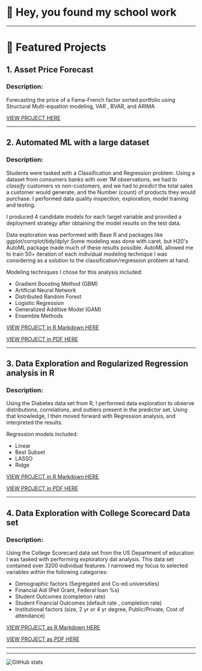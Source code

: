 # 👋 Hey, you found my school work
---

# 📂 Featured Projects

## 1. Asset Price Forecast
### **Description:**  
Forecasting the price of a Fama-French factor sorted portfolio using Structural Multi-equation modeling, VAR , BVAR, and ARIMA  


[VIEW PROJECT HERE](https://github.com/yourusername/FamaFrenchExplorer)

---
## 2. Automated ML with a large dataset
### **Description:**  
Students were tasked with a Classification and Regression problem.
Using a dataset from consumers banks with over 1M observations, we had to *classify* customers vs non-customers, and we had to *predict* the total sales a customer would generate, and the Number (count) of products they would purchase. I performed data quality inspection, exploration, model training and testing.

I produced 4 candidate models for each target variable and provided a deployment strategy after obtaining the model results on the test data.

Data exploration was performed with Base R and packages like ggplot/corrplot/tidy/dplyr
Some modeling was done with caret, but H20's AutoML package made much of these results possible.
AutoML allowed me to train 50+ iteration of each individual modeling technique I was considering as a solution to the classification/regression problem at hand.

Modeling techniques I chose for this analysis included:
  - Gradient Boosting Method (GBM)
  - Artificial Neural Network
  - Distributed Random Forest
  - Logistic Regression
  - Generalized Additive Model (GAM)
  - Ensemble Methods
    
[VIEW PROJECT in R Markdown HERE](https://afrohner.github.io/MSQE_25/ECON-562-PROJ2-AF.html)

[VIEW PROJECT in PDF HERE](https://afrohner.github.io/MSQE_25/ECON_562_FINAL_PROJ_REPORT_AF_VFinal.pdf)

---

## 3. Data Exploration and Regularized Regression analysis in R
### **Description:**  
Using the Diabetes data set from R, I performed data exploration to observe distributions, correlations, and outliers present in the predictor set.
Using that knowledge, I then moved forward with Regression analysis, and interpreted the results.

Regression models included:
- Linear
- Best Subset
- LASSO
- Ridge

[VIEW PROJECT in R Markdown HERE](https://afrohner.github.io/MSQE_25/ECON-562-PROJ2-AF.html)

[VIEW PROJECT in PDF HERE](https://afrohner.github.io/MSQE_25/ECON_562_Project2_AF_PDFversion.pdf)

---

## 4. Data Exploration with College Scorecard Data set
### **Description:**  
Using the College Scorecard data set from the US Department of education I was tasked with performing exploratory dat analysis. This data set contained over 3200 individual features. I narrowed my focus to selected variables within the following categories: 
  - Demographic factors (Segregated and Co-ed universities)
  - Financial Aid (Pell Grant, Federal loan %s)
  - Student Outcomes (completion rate)
  - Student Financial Outcomes (default rate , completion rate)
  - Institutional factors (size, 2 yr or 4 yr degree, Public/Private, Cost of attendance)

[VIEW PROJECT as R Markdown HERE](https://afrohner.github.io/MSQE_25/562_PROJ1_AF.html)

[VIEW PROJECT as PDF HERE](https://afrohner.github.io/MSQE_25/ECON_562_Project1_AF_pdfversion.pdf)

---



---

<!-- Optionally include GitHub Stats Badge or visitor counter -->
![GitHub stats](https://github-readme-stats.vercel.app/api?username=yourusername&show_icons=true&hide=prs)

